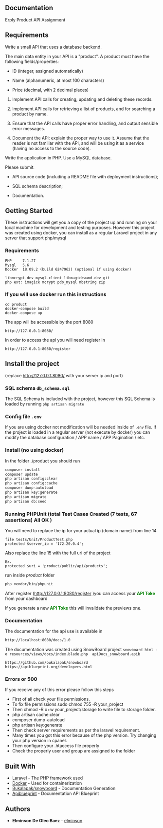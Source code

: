 ## Documentation

Erply Product API Assignment

## Requirements 
Write a small API that uses a database backend.

The main data entity in your API is a "product". A product must have the following fields/properties:

- ID (integer, assigned automatically)

- Name (alphanumeric, at most 100 characters)

- Price (decimal, with 2 decimal places)


1) Implement API calls for creating, updating and deleting these records.

2) Implement API calls for retrieving a list of products, and for searching a product by name.

3) Ensure that the API calls have proper error handling, and output sensible error messages.

4) Document the API: explain the proper way to use it. Assume that the reader is not familiar with the API, and will be using it as a service (having no access to the source code).

Write the application in PHP. Use a MySQL database.

Please submit:

- API source code (including a README file with deployment instructions);

- SQL schema description;

- Documentation.

## Getting Started
These instructions will get you a copy of the project up and running on your local machine for development and testing purposes.
However this project was created using docker, you can install as a regular Laravel project in any server that support php/mysql

### Requirements 

    PHP     7.1.27
    Mysql   5.6
    Docker  18.09.2 (build 6247962) (optional if using docker)
    
    libmcrypt-dev mysql-client libmagickwand-dev git 
    php ext: imagick mcrypt pdo_mysql mbstring zip


### If you will use docker run this instructions
    
    cd product
    docker-compose build
    docker-compose up

The app will be accessible by the port 8080

```
http://127.0.0.1:8080/ 
```

In order to access the api you will need register in 

```
http://127.0.0.1:8080/register 
```

## Install the project 
(replace http://127.0.0.1:8080/ with your server ip and port)


### SQL schema `db_schema.sql`
The SQL Schema is included with the project, however this SQL Schema is loaded 
by  running `php artisan migrate` 

### Config file `.env`
If you are using docker not modification will be needed inside of `.env` file. 
If the project is loaded in a regular server (not execute by docker)  you can modify 
the database configuration / APP name / APP Pagination / etc. 

### Install (no using docker) 
In the folder ./product you should run
```sh
composer install
composer update
php artisan config:clear
php artisan config:cache
composer dump-autoload
php artisan key:generate
php artisan migrate
php artisan db:seed

```



### Running PHPUnit (total Test Cases Created  (7 tests, 67 assertions) All OK )
You will need to replace the ip for your actual ip (domain name) from line 14 
    
    file tests/Unit/ProductTest.php
    protected $server_ip = '172.20.0.4';
    
Also replace the line 15 with the full uri of the project 

    Ex.
    protected $uri = 'product/public/api/products';
    
run inside *product* folder 
```sh
php vendor/bin/phpunit
```


After register (http://127.0.0.1:8080/register )you can access your <span style="color:green"><b>API Toke</b></span> from your dashboard <Br>

If you generate a new <span style="color:green"><b>API Toke</b></span> this will invalidate the previews one. 

### Documentation 
The documentation for the api use is available in 

```sh
http://localhost:8080/docs/1.0
```

The documentation was created using SnowBoard project 
`snowboard html -o resources/views/docs/index.blade.php  apiDocs_snowboard.apib`

    https://github.com/bukalapak/snowboard
    https://apiblueprint.org/developers.html
    
### Errors or 500
If you receive any of this error please follow this steps 
- First of all check your file permissions.
- To fix file permissions sudo chmod 755 -R your_project
- Then chmod -R o+w your_project/storage to write file to storage folder.
- php artisan cache:clear
- composer dump-autoload
- php artisan key:generate
- Then check server requirements as per the laravel requirement.
- Many times you got this error because of the php version. Try changing your php version in cpanel.
- Then configure your .htaccess file properly
- Check the properly user and group are assigned to the folder


## Built With

* [Laravel](https://laravel.com/) - The PHP framework used
* [Docker](https://docker.com) - Used for containerization
* [Bukalapak/snowboard](https://github.com/bukalapak/snowboard) - Documentation Generation
* [Apiblueprint](https://apiblueprint.org/developers.html) - Documentation API Blueprint


## Authors

* **Elminson De Oleo Baez** - [elminson](https://github.com/elminson)

